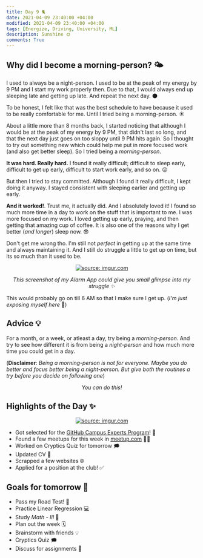 ```yaml
---
title: Day 9 🐈
date: 2021-04-09 23:40:00 +04:00
modified: 2021-04-09 23:40:00 +04:00
tags: [Energize, Driving, University, ML]
description: Sunshine 🌞
comments: True
---
```


## Why did I become a morning-person? 🌤

I used to always be a night-person. I used to be at the peak of my energy by 9 PM and I start my work properly then. Due to that, I would always end up sleeping late and getting up late. And repeat the next day. 🌑

To be honest, I felt like that was the best schedule to have because it used to be really comfortable for me. Until I tried being a morning-person. ☀️

About a little more than 8 months back, I started noticing that although I would be at the peak of my energy by 9 PM, that didn't last so long, and that the next day just goes on too sloppy until 9 PM hits again. So I thought to try out something new which could help me put in more focused work (and also get better sleep). So I tried being a *morning-person*.

**It was hard. Really hard.** I found it really difficult; difficult to sleep early, difficult to get up early, difficult to start work early, and so on. 😣

But then I tried to stay committed. Although I found it really difficult, I kept doing it anyway. I stayed consistent with sleeping earlier and getting up early. 

**And it worked!**. Trust me, it actually did. And I absolutely loved it! I found so much more time in a day to work on the stuff that is important to me. I was more focused on my work. I loved getting up early, praying, and then getting that amazing cup of coffee. It is also one of the reasons why I get better (*and longer*) sleep now. 😎

Don't get me wrong tho. I'm still not *perfect* in getting up at the same time and always maintaining it. And I still do struggle a little to get up on time, but its so much than it used to be.

<p align="center">
  <a href="https://imgur.com/E70YpCG"><img src="https://i.imgur.com/E70YpCGl.jpg" title="source: imgur.com" /></a>
</p>

<p align="center">
  <em>This screenshot of my Alarm App could give you small glimpse into my struggle ✨</em>
</p>

This would probably go on till 6 AM so that I make sure I get up. (*I'm just exposing myself here* 👀)

## Advice 💡

For a month, or a week, or atleast a day, try being a *morning-person*. And try to see how different it is from being a *night-person* and how much more time you could get in a day.

(**Disclaimer**: *Being a morning-person is not for everyone. Maybe you do better and focus better being a night-person. But give both the routines a try before you decide on following one*)

<p align="center">
  <em>You can do this!</em>
</p>  

## Highlights of the Day ✨

<p align="center">
  <a href="https://imgur.com/2oJZKSz"><img src="https://i.imgur.com/2oJZKSzl.jpg" title="source: imgur.com" /></a>
</p>

- Got selected for the [GitHub Campus Experts Program](https://education.github.com/experts)! 🎉
- Found a few meetups for this week in [meetup.com](https://www.meetup.com/home/) 👨‍🚀
- Worked on Cryptics Quiz for tomorrow 🗯
- Updated CV 📃
- Scrapped a few websites 🌐
- Applied for a position at the club! ✅

## Goals for tomorrow 📝
- Pass my Road Test! 🚗
- Practice Linear Regression 💻
- Study *Math - III* 📝
- Plan out the week 🗓
- Brainstorm with friends 💡
- Cryptics Quiz 🗯
- Discuss for assignments 💭
